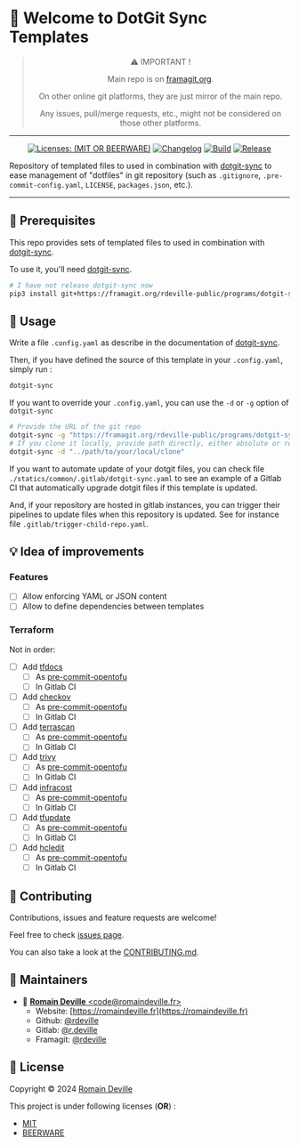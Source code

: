 <!-- markdownlint-disable MD043 MD033 MD013 -->
<!-- BEGIN DOTGIT-SYNC BLOCK MANAGED -->
# 👋 Welcome to DotGit Sync Templates

<center>

> ⚠️ IMPORTANT !
>
> Main repo is on [framagit.org](https://framagit.org/rdeville-public/programs/dotgit-sync-templates).
>
> On other online git platforms, they are just mirror of the main repo.
>
> Any issues, pull/merge requests, etc., might not be considered on those other
> platforms.

</center>

---

<center>

[![Licenses: (MIT OR BEERWARE)][license_badge]][license_url]
[![Changelog][changelog_badge]][changelog_badge_url]
[![Build][build_badge]][build_badge_url]
[![Release][release_badge]][release_badge_url]

</center>

[build_badge]: https://framagit.org/rdeville-public/programs/dotgit-sync-templates/badges/main/pipeline.svg
[build_badge_url]: https://framagit.org/rdeville-public/programs/dotgit-sync-templates/-/commits/main
[release_badge]: https://framagit.org/rdeville-public/programs/dotgit-sync-templates/-/badges/release.svg
[release_badge_url]: https://framagit.org/rdeville-public/programs/dotgit-sync-templates/-/releases/
[license_badge]: https://img.shields.io/badge/Licenses-MIT%20OR%20BEERWARE-blue
[license_url]: https://framagit.org/rdeville-public/programs/dotgit-sync-templates/blob/main/LICENSE
[changelog_badge]: https://img.shields.io/badge/Changelog-Python%20Semantic%20Release-yellow
[changelog_badge_url]: https://github.com/python-semantic-release/python-semantic-release

Repository of templated files to used in combination with
[dotgit-sync](https://framagit.org/rdeville-public/programs/dotgit-sync) to
ease management of &#34;dotfiles&#34; in git repository (such as `.gitignore`,
`.pre-commit-config.yaml`, `LICENSE`, `packages.json`, etc.).

---
<!-- BEGIN DOTGIT-SYNC BLOCK EXCLUDED CUSTOM_README -->
## 📌 Prerequisites

This repo provides sets of templated files to used in combination with
[dotgit-sync](https://framagit.org/rdeville-public/programs/dotgit-sync).

To use it, you'll need [dotgit-sync](https://framagit.org/rdeville-public/programs/dotgit-sync).

```bash
# I have not release dotgit-sync now
pip3 install git+https://framagit.org/rdeville-public/programs/dotgit-sync
```

## 🚀 Usage

Write a file `.config.yaml` as describe in the documentation of
[dotgit-sync](https://framagit.org/rdeville-public/programs/dotgit-sync).

Then, if you have defined the source of this template in your `.config.yaml`,
simply run :

```bash
dotgit-sync
```

If you want to override your `.config.yaml`, you can use the `-d` or `-g`
option of `dotgit-sync`

```bash
# Provide the URL of the git repo
dotgit-sync -g "https://framagit.org/rdeville-public/programs/dotgit-sync-templates"
# If you clone it locally, provide path directly, either absolute or relative
dotgit-sync -d "../path/to/your/local/clone"
```

If you want to automate update of your dotgit files, you can check file
`./statics/common/.gitlab/dotgit-sync.yaml` to see an example of a Gitlab CI
that automatically upgrade dotgit files if this template is updated.

And, if your repository are hosted in gitlab instances, you can trigger their
pipelines to update files when this repository is updated. See for instance file
`.gitlab/trigger-child-repo.yaml`.

## 💡 Idea of improvements

### Features

* [ ] Allow enforcing YAML or JSON content
* [ ] Allow to define dependencies between templates

### Terraform

Not in order:

* [ ] Add [tfdocs](https://github.com/terraform-docs/terraform-docs)
  * [ ] As [pre-commit-opentofu](https://github.com/tofuutils/pre-commit-opentofu)
  * [ ] In Gitlab CI
* [ ] Add [checkov](https://github.com/bridgecrewio/checkov)
  * [ ] As [pre-commit-opentofu](https://github.com/tofuutils/pre-commit-opentofu)
  * [ ] In Gitlab CI
* [ ] Add [terrascan](https://github.com/tenable/terrascan)
  * [ ] As [pre-commit-opentofu](https://github.com/tofuutils/pre-commit-opentofu)
  * [ ] In Gitlab CI
* [ ] Add [trivy](https://github.com/aquasecurity/trivy)
  * [ ] As [pre-commit-opentofu](https://github.com/tofuutils/pre-commit-opentofu)
  * [ ] In Gitlab CI
* [ ] Add [infracost](https://github.com/infracost/infracost)
  * [ ] As [pre-commit-opentofu](https://github.com/tofuutils/pre-commit-opentofu)
  * [ ] In Gitlab CI
* [ ] Add [tfupdate](https://github.com/minamijoyo/tfupdate)
  * [ ] As [pre-commit-opentofu](https://github.com/tofuutils/pre-commit-opentofu)
  * [ ] In Gitlab CI
* [ ] Add [hcledit](https://github.com/minamijoyo/hcledit)
  * [ ] As [pre-commit-opentofu](https://github.com/tofuutils/pre-commit-opentofu)
  * [ ] In Gitlab CI

<!-- END DOTGIT-SYNC BLOCK EXCLUDED CUSTOM_README -->
## 🤝 Contributing

Contributions, issues and feature requests are welcome!

Feel free to check [issues page][issues_pages].

You can also take a look at the [CONTRIBUTING.md][contributing].

[issues_pages]: https://framagit.org/rdeville-public/programs/dotgit-sync-templates/-/issues
[contributing]: https://framagit.org/rdeville-public/programs/dotgit-sync-templates/blob/main/CONTRIBUTING.md

## 👤 Maintainers

* 📧 [**Romain Deville** \<code@romaindeville.fr\>](mailto:code@romaindeville.fr)
  * Website: [https://romaindeville.fr](https://romaindeville.fr)
  * Github: [@rdeville](https://github.com/rdeville)
  * Gitlab: [@r.deville](https://gitlab.com/r.deville)
  * Framagit: [@rdeville](https://framagit.org/rdeville)

## 📝 License

Copyright © 2024 [Romain Deville](code@romaindeville.fr)

This project is under following licenses (**OR**) :

* [MIT][main_license]
* [BEERWARE][beerware_license]

[main_license]: https://framagit.org/rdeville-public/programs/dotgit-sync-templates/blob/main/LICENSE
[beerware_license]: https://framagit.org/rdeville-public/programs/dotgit-sync-templates/blob/main/LICENSE.BEERWARE
<!-- END DOTGIT-SYNC BLOCK MANAGED -->

